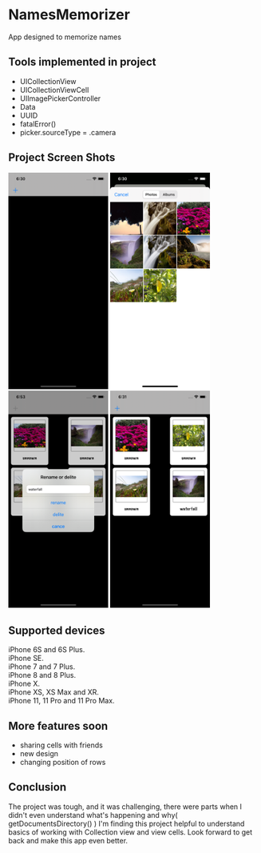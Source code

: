 # NamesMemorizer
App designed to memorize names
## Tools implemented in project
- UICollectionView
- UICollectionViewCell
- UIImagePickerController
- Data 
- UUID
- fatalError()
- picker.sourceType = .camera
 ## Project Screen Shots

<img src="Screens/Screen1.png" width="200"> <img src="Screens/Screen2.png" width="200">
<img src="Screens/Screen5.png" width="200"> <img src="Screens/Screen4.png" width="200"> 
## Supported devices
iPhone 6S and 6S Plus.  
iPhone SE.  
iPhone 7 and 7 Plus.  
iPhone 8 and 8 Plus.  
iPhone X.  
iPhone XS, XS Max and XR.  
iPhone 11, 11 Pro and 11 Pro Max.  
## More features soon 
- sharing cells with friends
- new design
- changing position of rows
## Conclusion 
The project was tough, and it was challenging, there were parts when I didn't  even understand what's happening and why(  getDocumentsDirectory() )
I'm finding this project helpful to understand basics of working with Collection view and view cells.
Look forward to get back and make this app even better. 
